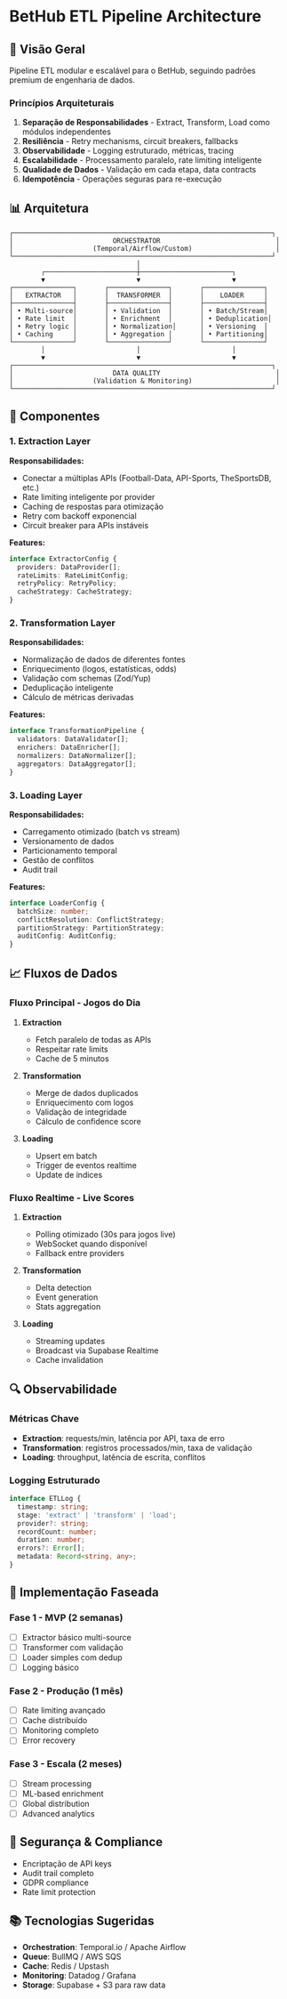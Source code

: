 # BetHub ETL Pipeline Architecture

## 🎯 Visão Geral

Pipeline ETL modular e escalável para o BetHub, seguindo padrões premium de engenharia de dados.

### Princípios Arquiteturais

1. **Separação de Responsabilidades** - Extract, Transform, Load como módulos independentes
2. **Resiliência** - Retry mechanisms, circuit breakers, fallbacks
3. **Observabilidade** - Logging estruturado, métricas, tracing
4. **Escalabilidade** - Processamento paralelo, rate limiting inteligente
5. **Qualidade de Dados** - Validação em cada etapa, data contracts
6. **Idempotência** - Operações seguras para re-execução

## 📊 Arquitetura

```
┌─────────────────────────────────────────────────────────────────┐
│                         ORCHESTRATOR                             │
│                    (Temporal/Airflow/Custom)                     │
└─────────────────────────────────────────────────────────────────┘
                                │
        ┌───────────────────────┼───────────────────────┐
        ▼                       ▼                       ▼
┌───────────────┐       ┌───────────────┐       ┌───────────────┐
│   EXTRACTOR   │       │  TRANSFORMER  │       │    LOADER     │
├───────────────┤       ├───────────────┤       ├───────────────┤
│ • Multi-source│       │ • Validation  │       │ • Batch/Stream│
│ • Rate limit  │       │ • Enrichment  │       │ • Deduplication│
│ • Retry logic │       │ • Normalization│      │ • Versioning  │
│ • Caching     │       │ • Aggregation │       │ • Partitioning│
└───────────────┘       └───────────────┘       └───────────────┘
        │                       │                       │
        ▼                       ▼                       ▼
┌─────────────────────────────────────────────────────────────────┐
│                         DATA QUALITY                             │
│                    (Validation & Monitoring)                     │
└─────────────────────────────────────────────────────────────────┘
```

## 🔧 Componentes

### 1. Extraction Layer

**Responsabilidades:**
- Conectar a múltiplas APIs (Football-Data, API-Sports, TheSportsDB, etc.)
- Rate limiting inteligente por provider
- Caching de respostas para otimização
- Retry com backoff exponencial
- Circuit breaker para APIs instáveis

**Features:**
```typescript
interface ExtractorConfig {
  providers: DataProvider[];
  rateLimits: RateLimitConfig;
  retryPolicy: RetryPolicy;
  cacheStrategy: CacheStrategy;
}
```

### 2. Transformation Layer

**Responsabilidades:**
- Normalização de dados de diferentes fontes
- Enriquecimento (logos, estatísticas, odds)
- Validação com schemas (Zod/Yup)
- Deduplicação inteligente
- Cálculo de métricas derivadas

**Features:**
```typescript
interface TransformationPipeline {
  validators: DataValidator[];
  enrichers: DataEnricher[];
  normalizers: DataNormalizer[];
  aggregators: DataAggregator[];
}
```

### 3. Loading Layer

**Responsabilidades:**
- Carregamento otimizado (batch vs stream)
- Versionamento de dados
- Particionamento temporal
- Gestão de conflitos
- Audit trail

**Features:**
```typescript
interface LoaderConfig {
  batchSize: number;
  conflictResolution: ConflictStrategy;
  partitionStrategy: PartitionStrategy;
  auditConfig: AuditConfig;
}
```

## 📈 Fluxos de Dados

### Fluxo Principal - Jogos do Dia

1. **Extraction**
   - Fetch paralelo de todas as APIs
   - Respeitar rate limits
   - Cache de 5 minutos

2. **Transformation**
   - Merge de dados duplicados
   - Enriquecimento com logos
   - Validação de integridade
   - Cálculo de confidence score

3. **Loading**
   - Upsert em batch
   - Trigger de eventos realtime
   - Update de índices

### Fluxo Realtime - Live Scores

1. **Extraction**
   - Polling otimizado (30s para jogos live)
   - WebSocket quando disponível
   - Fallback entre providers

2. **Transformation**
   - Delta detection
   - Event generation
   - Stats aggregation

3. **Loading**
   - Streaming updates
   - Broadcast via Supabase Realtime
   - Cache invalidation

## 🔍 Observabilidade

### Métricas Chave

- **Extraction**: requests/min, latência por API, taxa de erro
- **Transformation**: registros processados/min, taxa de validação
- **Loading**: throughput, latência de escrita, conflitos

### Logging Estruturado

```typescript
interface ETLLog {
  timestamp: string;
  stage: 'extract' | 'transform' | 'load';
  provider?: string;
  recordCount: number;
  duration: number;
  errors?: Error[];
  metadata: Record<string, any>;
}
```

## 🚀 Implementação Faseada

### Fase 1 - MVP (2 semanas)
- [ ] Extractor básico multi-source
- [ ] Transformer com validação
- [ ] Loader simples com dedup
- [ ] Logging básico

### Fase 2 - Produção (1 mês)
- [ ] Rate limiting avançado
- [ ] Cache distribuído
- [ ] Monitoring completo
- [ ] Error recovery

### Fase 3 - Escala (2 meses)
- [ ] Stream processing
- [ ] ML-based enrichment
- [ ] Global distribution
- [ ] Advanced analytics

## 🔐 Segurança & Compliance

- Encriptação de API keys
- Audit trail completo
- GDPR compliance
- Rate limit protection

## 📚 Tecnologias Sugeridas

- **Orchestration**: Temporal.io / Apache Airflow
- **Queue**: BullMQ / AWS SQS
- **Cache**: Redis / Upstash
- **Monitoring**: Datadog / Grafana
- **Storage**: Supabase + S3 para raw data